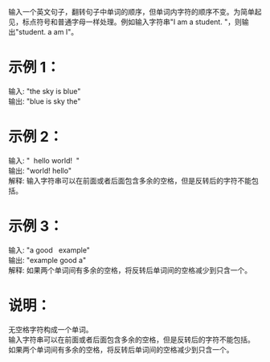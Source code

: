 输入一个英文句子，翻转句子中单词的顺序，但单词内字符的顺序不变。为简单起见，标点符号和普通字母一样处理。例如输入字符串"I am a student. "，则输出"student. a am I"。
# 示例 1：

输入: "the sky is blue"  
输出: "blue is sky the"

# 示例 2：

输入: "  hello world!  "   
输出: "world! hello"   
解释: 输入字符串可以在前面或者后面包含多余的空格，但是反转后的字符不能包括。

# 示例 3：

输入: "a good   example"  
输出: "example good a"  
解释: 如果两个单词间有多余的空格，将反转后单词间的空格减少到只含一个。  

# 说明：

无空格字符构成一个单词。  
输入字符串可以在前面或者后面包含多余的空格，但是反转后的字符不能包括。  
如果两个单词间有多余的空格，将反转后单词间的空格减少到只含一个。  

